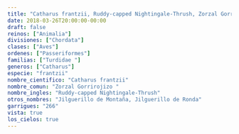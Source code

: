 ```yaml
---
title: "Catharus frantzii, Ruddy-capped Nightingale-Thrush, Zorzal Gorrirojizo "
date: 2018-03-26T20:00:00-00:00
draft: false
reinos: ["Animalia"]
divisiones: ["Chordata"]
clases: ["Aves"]
ordenes: ["Passeriformes"]
familias: ["Turdidae "]
generos: ["Catharus"]
especie: "frantzii"
nombre_cientifico: "Catharus frantzii"
nombre_comun: "Zorzal Gorrirojizo "
nombre_ingles: "Ruddy-capped Nightingale-Thrush"
otros_nombres: "Jilguerillo de Montaña, Jilguerillo de Ronda"
garrigues: "266"
vista: true
los_cielos: true
---
```

